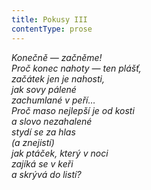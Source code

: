 ```yaml
---
title: Pokusy III
contentType: prose
---
```


<section>

_Konečně — začněme!  
Proč konec nahoty — ten plášť,  
začátek jen je nahosti,  
jak sovy pálené  
zachumlané v peří…  
Proč maso nejlepší je od kosti  
a slovo nezahalené  
stydí se za hlas  
(a znejistí)  
jak ptáček, který v noci  
zajíká se v keři  
a skrývá do listí?_

</section>
